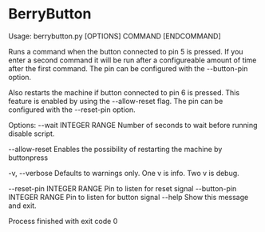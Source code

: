 # BerryButton

Usage: berrybutton.py [OPTIONS] COMMAND [ENDCOMMAND]

  Runs a command when the button connected to pin 5 is pressed. If you enter
  a second command it will be run after a configureable amount of time after
  the first command. The pin can be configured with the --button-pin option.

  Also restarts the machine if button connected to pin 6 is pressed. This
  feature is enabled by using the --allow-reset flag. The pin can be
  configured with the --reset-pin option.

Options:
  --wait INTEGER RANGE        Number of seconds to wait before running disable
                              script.

  --allow-reset               Enables the possibility of restarting the
                              machine by buttonpress

  -v, --verbose               Defaults to warnings only. One v is info. Two v
                              is debug.

  --reset-pin INTEGER RANGE   Pin to listen for reset signal
  --button-pin INTEGER RANGE  Pin to listen for button signal
  --help                      Show this message and exit.

Process finished with exit code 0
